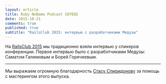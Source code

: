 ```yaml
---
layout: article
title: Ruby NoName Podcast S07E02
date: 2015-10-21
comments: true
published: true
subtitle: "RailsClub 2015: интервью с разработчиками Медузы"
---
```


На [RailsClub 2015](http://railsclub.ru/) мы традиционно взяли интервью у спикеров конференции.
Первое интервью было с разработчиками Медузы: Саматом Галимовым и Борей Горячеевым.

******

Мы выражаем огромную благодарность [Стасу Спиридонову](https://twitter.com/stas_spiridonov) за помощь с мастерингом этого выпуска.
